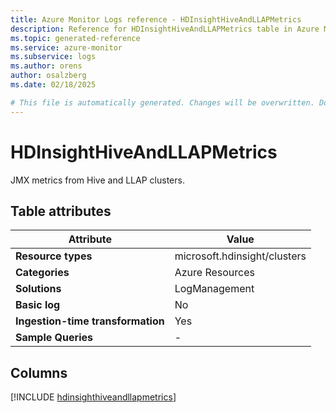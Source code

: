 ```yaml
---
title: Azure Monitor Logs reference - HDInsightHiveAndLLAPMetrics
description: Reference for HDInsightHiveAndLLAPMetrics table in Azure Monitor Logs.
ms.topic: generated-reference
ms.service: azure-monitor
ms.subservice: logs
ms.author: orens
author: osalzberg
ms.date: 02/18/2025

# This file is automatically generated. Changes will be overwritten. Do not change this file directly.
---
```


# HDInsightHiveAndLLAPMetrics

JMX metrics from Hive and LLAP clusters.


## Table attributes

|Attribute|Value|
|---|---|
|**Resource types**|microsoft.hdinsight/clusters|
|**Categories**|Azure Resources|
|**Solutions**| LogManagement|
|**Basic log**|No|
|**Ingestion-time transformation**|Yes|
|**Sample Queries**|-|



## Columns
  
[!INCLUDE [hdinsighthiveandllapmetrics](~/reusable-content/ce-skilling/azure/includes/azure-monitor/reference/tables/hdinsighthiveandllapmetrics-include.md)]
